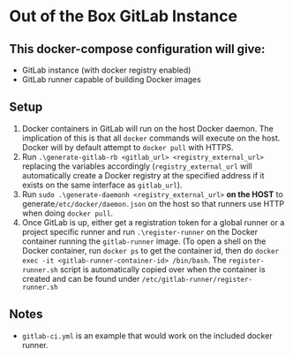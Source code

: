 # Out of the Box GitLab Instance

## This docker-compose configuration will give:
 - GitLab instance (with docker registry enabled)
 - GitLab runner capable of building Docker images

## Setup

1. Docker containers in GitLab will run on the host Docker daemon. The implication of this is that all `docker` commands will execute on the host. Docker will by default attempt to `docker pull` with HTTPS. 
2. Run `.\generate-gitlab-rb <gitlab_url> <registry_external_url>` replacing the variables accordingly (`registry_external_url` will automatically create a Docker registry at the specified address if it exists on the same interface as `gitlab_url`).
3. Run `sudo .\generate-daemonh <registry_external_url>` **on the HOST**  to generate`/etc/docker/daemon.json` on the host so that runners use HTTP when doing `docker pull`.
4. Once GitLab is up, either get a registration token for a global runner or a project specific runner and run `.\register-runner` on the Docker container running the `gitlab-runner` image. (To open a shell on the Docker container, run `docker ps` to get the container id, then do `docker exec -it <gitlab-runner-container-id> /bin/bash`. The `register-runner.sh` script is automatically copied over when the container is created and can be found under `/etc/gitlab-runner/register-runner.sh`

## Notes

- `gitlab-ci.yml` is an example that would work on the included docker runner.
